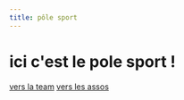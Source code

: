 ```yaml
---
title: pôle sport
---
```


# ici c'est le pole sport !

[vers la team](/federation/sport/equipe)
[vers les assos](/federation/sport/associations)

